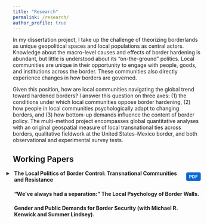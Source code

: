 ```yaml
---
title: "Research"
permalink: /research/
author_profile: true
---
```


In my dissertation project, I take up the challenge of theorizing borderlands as unique geopolitical spaces and local populations as central actors. Knowledge about the macro-level causes and effects of border hardening is abundant, but little is understood about its “on-the-ground” politics. Local communities are unique in their opportunity to engage with people, goods, and institutions across the border. These communities also directly experience changes in how borders are governed. 

Given this position, how are local communities navigating the global trend toward hardened borders? I answer this question on three axes: (1) the conditions under which local communities oppose border hardening, (2) how people in local communities psychologically adapt to changing borders, and (3) how bottom-up demands influence the content of border policy. The multi-method project encompasses global quantitative analyses with an original geospatial measure of local transnational ties across borders, qualitative fieldwork at the United States–Mexico border, and both observational and experimental survey tests.

## Working Papers

<div style="margin-bottom:1.5em;">

  <details>
    <summary style="cursor:pointer; font-weight:bold; list-style: disclosure-closed; display:list-item;">
      <div style="display:flex; align-items:center; justify-content:space-between; width:100%;">
        <span style="margin-left:0.25em;">
          The Local Politics of Border Control: Transnational Communities and Resistance
        </span>
        <a href="/files/resistance_coltman-cormier.pdf" download
           style="background-color:#0366d6; color:white; padding:4px 8px; font-size:0.85em; border-radius:4px; text-decoration:none; margin-left:10px; white-space:nowrap;">
           PDF
        </a>
      </div>
    </summary>
    <p>
      States are increasingly hardening borders. Scholars have dedicated substantial attention to this phenomenon, but little is known about its local politics. This study takes up the challenge of theorizing borderlands as unique geopolitical spaces and the communities therein as central actors. Transnational communities with cross-border ties depend on mobility, which disposes them to contest border hardening. This theory is tested and expanded via a mixed-methods design leveraging the coronavirus pandemic context in which most states closed their borders. Global quantitative analysis finds that transnationality predicts local protest against border closures. Interviews in two outlier communities that are highly transnational but did not resist a border closure show that its accommodation of border-related industries forestalled discontent. This indicates that selective border hardening, which accounts for local flows, is less likely to spark conflict. The findings point to local communities as a key actor in border politics deserving more attention.
    </p>
  </details>

</div>

<div style="margin-bottom:1.5em; font-weight:bold; margin-left:0.25em;">
  “We’ve always had a separation:” The Local Psychology of Border Walls.
</div>

<div style="margin-bottom:1.5em; font-weight:bold; margin-left:0.25em;">
  Gender and Public Demands for Border Security (with Michael R. Kenwick and Summer Lindsey).
</div>




